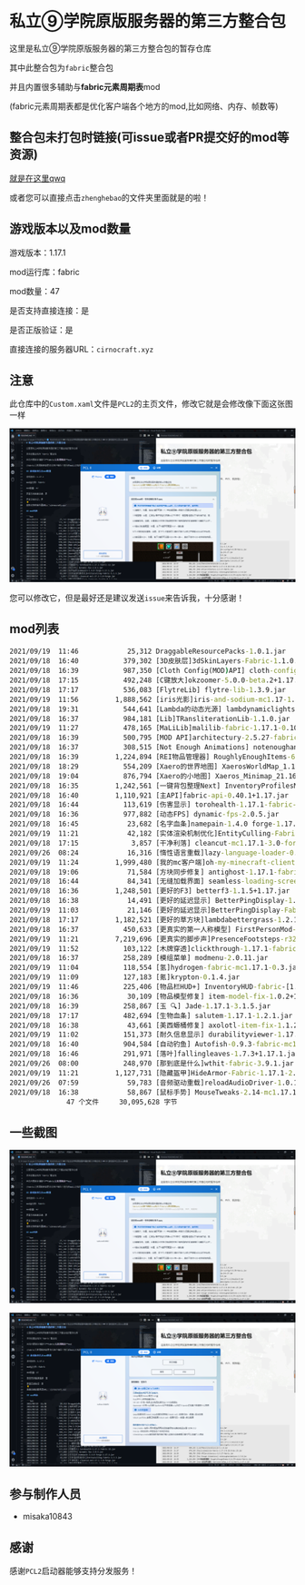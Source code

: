 # 私立⑨学院原版服务器的第三方整合包

这里是私立⑨学院原版服务器的第三方整合包的暂存仓库

其中此整合包为`fabric`整合包

并且内置很多辅助与**fabric元素周期表**mod

(fabric元素周期表都是优化客户端各个地方的mod,比如网络、内存、帧数等)

## 整合包未打包时链接(可issue或者PR提交好的mod等资源)

[就是在这里qwq](https://github.com/misaka10843/cache/blob/main/cirnocraft/zhenghebao)

或者您可以直接点击`zhenghebao`的文件夹里面就是的啦！

## 游戏版本以及mod数量

游戏版本：1.17.1

mod运行库：fabric

mod数量：47

是否支持直接连接：是

是否正版验证：是

直接连接的服务器URL：`cirnocraft.xyz`

## 注意

此仓库中的`Custom.xaml`文件是`PCL2`的主页文件，修改它就是会修改像下面这张图一样

![qwq](./doc/img1.png)

您可以修改它，但是最好还是建议发送`issue`来告诉我，十分感谢！

## mod列表

```bat
2021/09/19  11:46            25,312 DraggableResourcePacks-1.0.1.jar
2021/09/18  16:40           379,302 [3D皮肤层]3dSkinLayers-Fabric-1.1.0.jar
2021/09/18  16:39           987,350 [Cloth Config(MOD)API] cloth-config-5.0.38-fabric.jar
2021/09/18  17:15           492,248 [C键放大]okzoomer-5.0.0-beta.2+1.17.jar
2021/09/18  17:17           536,083 [FlytreLib] flytre-lib-1.3.9.jar
2021/09/19  11:56         1,888,562 [iris光影]iris-and-sodium-mc1.17-1.1.2+build.9.jar
2021/09/18  19:31           544,641 [Lambda的动态光源] lambdynamiclights-2.0.2+1.17.jar
2021/09/18  16:37           984,181 [Lib]TRansliterationLib-1.1.0.jar
2021/09/19  11:27           478,165 [MaLiLib]malilib-fabric-1.17.1-0.10.0-dev.25.jar
2021/09/18  16:39           500,795 [MOD API]architectury-2.5.27-fabric.jar
2021/09/18  16:37           308,515 [Not Enough Animations] notenoughanimations-1.3.0.jar
2021/09/18  16:39         1,224,894 [REI物品管理器] RoughlyEnoughItems-6.0.279-alpha-fabric.jar
2021/09/18  18:29           554,209 [Xaero的世界地图] XaerosWorldMap_1.17.0_Fabric_1.17.1.jar
2021/09/18  19:04           876,794 [Xaero的小地图] Xaeros_Minimap_21.16.0_Fabric_1.17.1.jar
2021/09/18  16:35         1,242,561 [一键背包整理Next] InventoryProfilesNext-forge-1.17-1.0.2.jar
2021/09/18  16:40         1,110,921 [主API]fabric-api-0.40.1+1.17.jar
2021/09/18  16:44           113,619 [伤害显示] torohealth-1.17.1-fabric-12.jar
2021/09/18  16:36           977,882 [动态FPS] dynamic-fps-2.0.5.jar
2021/09/18  16:45            23,682 [名字血条]namepain-1.4.0 forge-1.17.1.jar
2021/09/19  11:21            42,182 [实体渲染机制优化]EntityCulling-Fabric-1.3.3.jar
2021/09/18  17:15             3,857 [干净利落] cleancut-mc1.17.1-3.0-forge.jar
2021/09/26  08:24            16,316 [惰性语言重载]lazy-language-loader-0.2.2.jar
2021/09/19  11:24         1,999,480 [我的mc客户端]oh-my-minecraft-client-1.17.1-0.3.8.jar
2021/09/18  19:06            71,584 [方块同步修复] antighost-1.17.1-fabric0.36.1-1.1.4.jar
2021/09/18  16:44            84,341 [无缝加载界面] seamless-loading-screen-1.3.6+1.17.1.jar
2021/09/18  16:36         1,248,501 [更好的F3] betterf3-1.1.5+1.17.jar
2021/09/18  16:38            14,491 [更好的延迟显示] BetterPingDisplay-1.17.1-1.0.jar
2021/09/19  11:03            21,146 [更好的延迟显示]BetterPingDisplay-Fabric-1.17.1-1.1.jar
2021/09/18  17:17         1,182,521 [更好的草方块]lambdabettergrass-1.2.1+1.17.jar
2021/09/18  16:37           450,633 [更真实的第一人称模型] FirstPersonMod-2.0.3.jar
2021/09/19  11:21         7,219,696 [更真实的脚步声]PresenceFootsteps-r32-1.17-rc1.jar
2021/09/19  11:52           103,122 [木牌穿透]clickthrough-1.17.1-fabric0.36.1-0.4.jar
2021/09/18  16:37           258,289 [模组菜单] modmenu-2.0.11.jar
2021/09/19  11:04           118,554 [氢]hydrogen-fabric-mc1.17.1-0.3.jar
2021/09/19  11:09           127,183 [氪]krypton-0.1.4.jar
2021/09/19  11:46           225,406 [物品栏HUD+] InventoryHUD-fabric-[1.17.x]-3.4.0.jar
2021/09/18  16:36            30,109 [物品模型修复] item-model-fix-1.0.2+1.17.jar
2021/09/18  16:39           258,867 [玉 🔍] Jade-1.17.1-3.1.5.jar
2021/09/18  17:17           482,694 [生物血条] salutem-1.17.1-1.2.1.jar
2021/09/18  16:38            43,661 [美西螈桶修复] axolotl-item-fix-1.1.2.jar
2021/09/19  11:02           151,373 [耐久信息显示] durabilityviewer-1.17.1-fabric0.36.1-1.10.1.jar
2021/09/18  16:40           904,584 [自动钓鱼] Autofish-0.9.3-fabric-mc1.17.jar
2021/09/18  16:46           291,971 [落叶]fallingleaves-1.7.3+1.17.1.jar
2021/09/26  08:00           248,970 [那到底是什么]wthit-fabric-3.9.1.jar
2021/09/19  11:21         1,127,731 [隐藏盔甲]HideArmor-Fabric-1.17.1-2.4.jar
2021/09/26  07:59            59,783 [音频驱动重载]reloadAudioDriver-1.0.1.jar
2021/09/18  16:38            58,867 [鼠标手势] MouseTweaks-2.14-mc1.17.1.jar
              47 个文件     30,095,628 字节
```

## 一些截图

![qwq](./doc/img1.png)

![qwq](./doc/img2.png)

## 参与制作人员

- misaka10843

## 感谢

感谢`PCL2`启动器能够支持分发服务！

